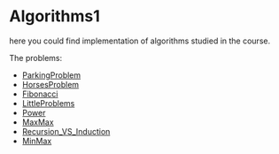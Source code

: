 
# Algorithms1
here you could find implementation of algorithms studied in the course. 

The problems:

 - [ParkingProblem](https://github.com/sivanyahav/algorithms1/tree/main/ParkingProblem)
 - [HorsesProblem](https://github.com/sivanyahav/algorithms1/tree/main/HorsesProblem)
 - [Fibonacci](https://github.com/sivanyahav/Algorithms1/tree/main/Fibonacci)
 - [LittleProblems](https://github.com/sivanyahav/Algorithms1/tree/main/LittleProblems)
 - [Power](https://github.com/sivanyahav/Algorithms1/tree/main/Power)
 - [MaxMax](https://github.com/sivanyahav/Algorithms1/tree/main/MaxMax)
 - [Recursion_VS_Induction](https://github.com/sivanyahav/Algorithms1/tree/main/Recursion_VS_Induction)
 - [MinMax](https://github.com/sivanyahav/Algorithms1/tree/main/MinMax)


